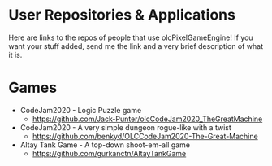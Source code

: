 # User Repositories & Applications

Here are links to the repos of people that use olcPixelGameEngine! If you want your stuff added, send me the link and a very brief description of what it is.

# Games
 * CodeJam2020 - Logic Puzzle game
   * https://github.com/Jack-Punter/olcCodeJam2020_TheGreatMachine
 * CodeJam2020 - A very simple dungeon rogue-like with a twist
   * https://github.com/benkyd/OLCCodeJam2020-The-Great-Machine
 * Altay Tank Game - A top-down shoot-em-all game
   * https://github.com/gurkanctn/AltayTankGame
